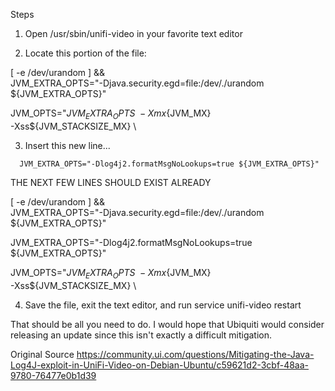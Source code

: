 Steps

1) Open /usr/sbin/unifi-video in your favorite text editor

2) Locate this portion of the file:

[ -e /dev/urandom ] && \
        JVM_EXTRA_OPTS="-Djava.security.egd=file:/dev/./urandom ${JVM_EXTRA_OPTS}"

JVM_OPTS="${JVM_EXTRA_OPTS} \
 -Xmx${JVM_MX} \
 -Xss${JVM_STACKSIZE_MX} \


3) Insert this new line...

```
  JVM_EXTRA_OPTS="-Dlog4j2.formatMsgNoLookups=true ${JVM_EXTRA_OPTS}"
```

THE NEXT FEW LINES SHOULD EXIST ALREADY

[ -e /dev/urandom ] && \
        JVM_EXTRA_OPTS="-Djava.security.egd=file:/dev/./urandom ${JVM_EXTRA_OPTS}"

JVM_EXTRA_OPTS="-Dlog4j2.formatMsgNoLookups=true ${JVM_EXTRA_OPTS}"

JVM_OPTS="${JVM_EXTRA_OPTS} \
 -Xmx${JVM_MX} \
 -Xss${JVM_STACKSIZE_MX} \

4) Save the file, exit the text editor, and run service unifi-video restart

That should be all you need to do. I would hope that Ubiquiti would consider releasing an update since this isn't exactly a difficult mitigation.


Original Source https://community.ui.com/questions/Mitigating-the-Java-Log4J-exploit-in-UniFi-Video-on-Debian-Ubuntu/c59621d2-3cbf-48aa-9780-76477e0b1d39
